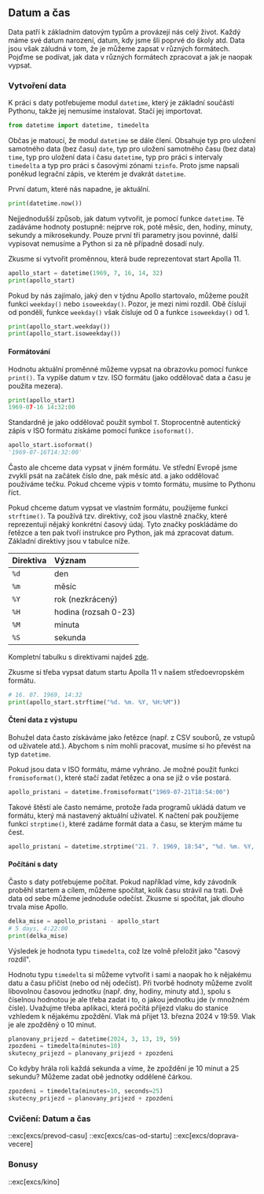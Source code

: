 ## Datum a čas

Data patří k základním datovým typům a provázejí nás celý život. Každý máme své datum narození, datum, kdy jsme šli poprvé do školy atd. Data jsou však záludná v tom, že je můžeme zapsat v různých formátech. Pojďme se podívat, jak data v různých formátech zpracovat a jak je naopak vypsat.

### Vytvoření data

K práci s daty potřebujeme modul `datetime`, který je základní součástí Pythonu, takže jej nemusíme instalovat. Stačí jej importovat.

```py
from datetime import datetime, timedelta
```

Občas je matoucí, že modul `datetime` se dále člení. Obsahuje typ pro uložení samotného data (bez času) `date`, typ pro uložení samotného času (bez data) `time`, typ pro uložení data i času `datetime`, typ pro práci s intervaly `timedelta` a typ pro práci s časovými zónami `tzinfo`. Proto jsme napsali poněkud legrační zápis, ve kterém je dvakrát `datetime`.

První datum, které nás napadne, je aktuální.

```py
print(datetime.now())
```

Nejjednodušší způsob, jak datum vytvořit, je pomocí funkce `datetime`. Té zadáváme hodnoty postupně: nejprve rok, poté měsíc, den, hodiny, minuty, sekundy a mikrosekundy. Pouze první tři parametry jsou povinné, další vypisovat nemusíme a Python si za ně případně dosadí nuly.

Zkusme si vytvořit proměnnou, která bude reprezentovat start Apolla 11.

```py
apollo_start = datetime(1969, 7, 16, 14, 32)
print(apollo_start)
```

Pokud by nás zajímalo, jaký den v týdnu Apollo startovalo, můžeme použít funkci `weekday()` nebo `isoweekday()`. Pozor, je mezi nimi rozdíl. Obě číslují od pondělí, funkce `weekday()` však čísluje od 0 a funkce `isoweekday()` od 1.

```py
print(apollo_start.weekday())
print(apollo_start.isoweekday())
```

#### Formátování

Hodnotu aktuální proměnné můžeme vypsat na obrazovku pomocí funkce `print()`. Ta vypíše datum v tzv. ISO formátu (jako oddělovač data a času je použita mezera).

```py
print(apollo_start)
1969-07-16 14:32:00
```

Standardně je jako oddělovač použit symbol `T`. Stoprocentně autentický zápis v ISO formátu získáme pomocí funkce `isoformat()`.

```py
apollo_start.isoformat()
'1969-07-16T14:32:00'
```

Často ale chceme data vypsat v jiném formátu. Ve střední Evropě jsme zvyklí psát na začátek číslo dne, pak měsíc atd. a jako oddělovač používáme tečku. Pokud chceme výpis v tomto formátu, musíme to Pythonu říct. 

Pokud chceme datum vypsat ve vlastním formátu, použijeme funkci `strftime()`. Ta používá tzv. direktivy, což jsou vlastně značky, které reprezentují nějaký konkrétní časový údaj. Tyto značky poskládáme do řetězce a ten pak tvoří instrukce pro Python, jak má zpracovat datum. Základní direktivy jsou v tabulce níže.

| Direktiva  | Význam |
|:---| :---|
| `%d`  | den  |
| `%m`  | měsíc |
| `%Y`  | rok (nezkrácený) |
| `%H`  | hodina (rozsah 0-23) |
| `%M`  | minuta |
| `%S`  | sekunda |

 Kompletní tabulku s direktivami najdeš [zde](https://docs.python.org/3/library/datetime.html#strftime-and-strptime-format-codes). 

 Zkusme si třeba vypsat datum startu Apolla 11 v našem středoevropském formátu.

```py
# 16. 07. 1969, 14:32
print(apollo_start.strftime("%d. %m. %Y, %H:%M"))
```

#### Čtení data z výstupu

Bohužel data často získáváme jako řetězce (např. z CSV souborů, ze vstupů od uživatele atd.). Abychom s ním mohli pracovat, musíme si ho převést na typ `datetime`. 

Pokud jsou data v ISO formátu, máme vyhráno. Je možné použít funkci `fromisoformat()`, které stačí zadat řetězec a ona se již o vše postará.

```py
apollo_pristani = datetime.fromisoformat("1969-07-21T18:54:00")
```

Takové štěstí ale často nemáme, protože řada programů ukládá datum ve formátu, který má nastavený aktuální uživatel. K načtení pak použijeme funkci `strptime()`, které zadáme formát data a času, se kterým máme tu čest.

```py
apollo_pristani = datetime.strptime("21. 7. 1969, 18:54", "%d. %m. %Y, %H:%M")
```

#### Počítání s daty

Často s daty potřebujeme počítat. Pokud například víme, kdy závodník proběhl startem a cílem, můžeme spočítat, kolik času strávil na trati. Dvě data od sebe můžeme jednoduše odečíst. Zkusme si spočítat, jak dlouho trvala mise Apollo.

```py
delka_mise = apollo_pristani - apollo_start
# 5 days, 4:22:00
print(delka_mise)
```

Výsledek je hodnota typu `timedelta`, což lze volně přeložit jako "časový rozdíl".

Hodnotu typu `timedelta` si můžeme vytvořit i sami a naopak ho k nějakému datu a času přičíst (nebo od něj odečíst). Při tvorbě hodnoty můžeme zvolit libovolnou časovou jednotku (např. dny, hodiny, minuty atd.), spolu s číselnou hodnotou je ale třeba zadat i to, o jakou jednotku jde (v množném čísle). Uvažujme třeba aplikaci, která počítá příjezd vlaku do stanice vzhledem k nějakému zpoždění. Vlak má přijet 13. března 2024 v 19:59. Vlak je ale zpožděný o 10 minut.

```py
planovany_prijezd = datetime(2024, 3, 13, 19, 59)
zpozdeni = timedelta(minutes=10)
skutecny_prijezd = planovany_prijezd + zpozdeni
```

Co kdyby hrála roli každá sekunda a víme, že zpoždění je 10 minut a 25 sekundu? Můžeme zadat obě jednotky oddělené čárkou.

```py
zpozdeni = timedelta(minutes=10, seconds=25)
skutecny_prijezd = planovany_prijezd + zpozdeni
```


### Cvičení: Datum a čas

::exc[excs/prevod-casu]
::exc[excs/cas-od-startu]
::exc[excs/doprava-vecere]

### Bonusy

::exc[excs/kino]
